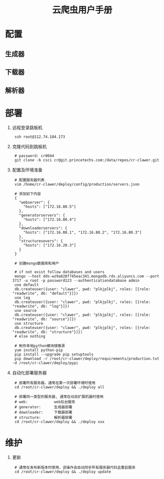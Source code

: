 <h1 align="center">云爬虫用户手册</h1>

# 配置

## 生成器
## 下载器
## 解析器

# 部署

1. 远程登录跳板机

        ssh root@112.74.184.173

2. 克隆代码到跳板机

        # password: cr0044
        git clone -b csci cr@git.princetechs.com:/data/repos/cr-clawer.git

3. 配置及环境准备

        # 配置服务器列表
        vim /home/cr-clawer/deploy/config/production/servers.json

        # 添加如下内容
        {
          "webserver": {
            "hosts": ["172.16.80.5"]
          },
          "generatorservers": {
            "hosts": ["172.16.80.4"]
          },
          "downloaderservers": {
            "hosts": ["172.16.80.1", "172.16.80.2", "172.16.80.3"]
          },
          "structuresevers": {
            "hosts": ["172.16.20.3"]
          }
        }

        # 创建mongo数据库和用户

        # if not exist follow databases and users
        mongo --host dds-wz9a828f745eac341.mongodb.rds.aliyuncs.com --port 3717 -u root -p password123 --authenticationdatabase admin
        use default
        db.createuser({user: "clawer", pwd: "plkjplkj", roles: [{role: "readwrite", db: "default"}]})
        use log
        db.createuser({user: "clawer", pwd: "plkjplkj", roles: [{role: "readwrite", db: "log"}]})
        use source
        db.createuser({user: "clawer", pwd: "plkjplkj", roles: [{role: "readwrite", db: "source"}]})
        use structure
        db.createuser({user: "clawer", pwd: "plkjplkj", roles: [{role: "readwrite", db: "structure"}]})
        # else nothing

        # 制作本地python模块镜像源
        yum install python-pip
        pip install --upgrade pip setuptools
        pip download -r /root/cr-clawer/deploy/requirements/production.txt -d /root/cr-clawer/deploy/pypi


4. 自动化部署服务器

        # 部署所有服务器，通常在第一次部署环境时使用
        cd /root/cr-clawer/deploy && ./deploy all

        # 部署同一类型的服务器, 通常在动态扩展机器时使用
        # web:            web后台服务
        # generator:      生成器部署
        # downloader:     下载器部署
        # structure:      解析器部署
        cd /root/cr-clawer/deploy && ./deploy xxx

# 维护

1. 更新

        # 通常在发布新版本时使用，该操作会自动同步所有服务器代码且重启服务
        cd /root/cr-clawer/deploy && ./deploy update
